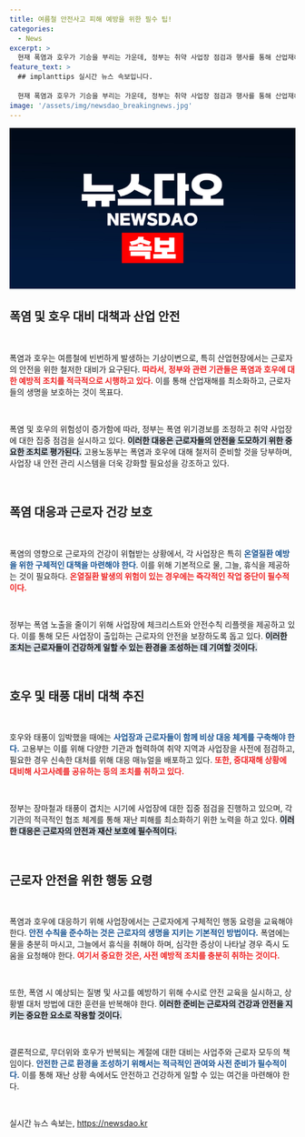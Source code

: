 ```yaml
---
title: 여름철 안전사고 피해 예방을 위한 필수 팁!
categories:
  - News
excerpt: >
  현재 폭염과 호우가 기승을 부리는 가운데, 정부는 취약 사업장 점검과 행사를 통해 산업재해 예방에 총력을 기울이고 있습니다. 특히 온열질환과 관련된 안전 수칙 준수를 강조하며, 인력과 자원을 총동원해 폭염 피해를 최소화하겠다는 계획입니다.
feature_text: >
  ## implanttips 실시간 뉴스 속보입니다.

  현재 폭염과 호우가 기승을 부리는 가운데, 정부는 취약 사업장 점검과 행사를 통해 산업재해 예방에 총력을 기울이고 있습니다. 특히 온열질환과 관련된 안전 수칙 준수를 강조하며, 인력과 자원을 총동원해 폭염 피해를 최소화하겠다는 계획입니다.
image: '/assets/img/newsdao_breakingnews.jpg'
---
```


<p><img src="/assets/img/newsdao_breakingnews.jpg" alt="implanttips 속보" /></p>

<h2 data-ke-size="size26">폭염 및 호우 대비 대책과 산업 안전</h2>

<p data-ke-size="size16">&nbsp;</p>

<p>폭염과 호우는 여름철에 빈번하게 발생하는 기상이변으로, 특히 산업현장에서는 근로자의 안전을 위한 철저한 대비가 요구된다. <b><span style="color: #ee2323;">따라서, 정부와 관련 기관들은 폭염과 호우에 대한 예방적 조치를 적극적으로 시행하고 있다.</span></b> 이를 통해 산업재해를 최소화하고, 근로자들의 생명을 보호하는 것이 목표다. </p>

<p data-ke-size="size16">&nbsp;</p>

<p>폭염 및 호우의 위험성이 증가함에 따라, 정부는 폭염 위기경보를 조정하고 취약 사업장에 대한 집중 점검을 실시하고 있다. <b><span style="background-color: #21538527;">이러한 대응은 근로자들의 안전을 도모하기 위한 중요한 조치로 평가된다.</span></b> 고용노동부는 폭염과 호우에 대해 철저히 준비할 것을 당부하며, 사업장 내 안전 관리 시스템을 더욱 강화할 필요성을 강조하고 있다.</p>

<p data-ke-size="size16">&nbsp;</p>

<h2 data-ke-size="size26">폭염 대응과 근로자 건강 보호</h2>

<p data-ke-size="size16">&nbsp;</p>

<p>폭염의 영향으로 근로자의 건강이 위협받는 상황에서, 각 사업장은 특히 <b><span style="color: #1a5490;">온열질환 예방을 위한 구체적인 대책을 마련해야 한다</span></b>. 이를 위해 기본적으로 물, 그늘, 휴식을 제공하는 것이 필요하다. <b><span style="color: #ee2323;">온열질환 발생의 위험이 있는 경우에는 즉각적인 작업 중단이 필수적이다.</span></b> </p>

<p data-ke-size="size16">&nbsp;</p>

<p>정부는 폭염 노출을 줄이기 위해 사업장에 체크리스트와 안전수칙 리플렛을 제공하고 있다. 이를 통해 모든 사업장이 출입하는 근로자의 안전을 보장하도록 돕고 있다. <b><span style="background-color: #21538527;">이러한 조치는 근로자들이 건강하게 일할 수 있는 환경을 조성하는 데 기여할 것이다.</span></b> </p>

<p data-ke-size="size16">&nbsp;</p>

<h2 data-ke-size="size26">호우 및 태풍 대비 대책 추진</h2>

<p data-ke-size="size16">&nbsp;</p>

<p>호우와 태풍이 임박했을 때에는 <b><span style="color: #1a5490;">사업장과 근로자들이 함께 비상 대응 체계를 구축해야 한다.</span></b> 고용부는 이를 위해 다양한 기관과 협력하여 취약 지역과 사업장을 사전에 점검하고, 필요한 경우 신속한 대처를 위해 대응 매뉴얼을 배포하고 있다. <b><span style="color: #ee2323;">또한, 중대재해 상황에 대비해 사고사례를 공유하는 등의 조치를 취하고 있다.</span></b> </p>

<p data-ke-size="size16">&nbsp;</p>

<p>정부는 장마철과 태풍이 겹치는 시기에 사업장에 대한 집중 점검을 진행하고 있으며, 각 기관의 적극적인 협조 체계를 통해 재난 피해를 최소화하기 위한 노력을 하고 있다. <b><span style="background-color: #21538527;">이러한 대응은 근로자의 안전과 재산 보호에 필수적이다.</span></b> </p>

<p data-ke-size="size16">&nbsp;</p>

<h2 data-ke-size="size26">근로자 안전을 위한 행동 요령</h2>

<p data-ke-size="size16">&nbsp;</p>

<p>폭염과 호우에 대응하기 위해 사업장에서는 근로자에게 구체적인 행동 요령을 교육해야 한다. <b><span style="color: #1a5490;">안전 수칙을 준수하는 것은 근로자의 생명을 지키는 기본적인 방법이다.</span></b> 폭염에는 물을 충분히 마시고, 그늘에서 휴식을 취해야 하며, 심각한 증상이 나타날 경우 즉시 도움을 요청해야 한다. <b><span style="color: #ee2323;">여기서 중요한 것은, 사전 예방적 조치를 충분히 취하는 것이다.</span></b> </p>

<p data-ke-size="size16">&nbsp;</p>

<p>또한, 폭염 시 예상되는 질병 및 사고를 예방하기 위해 수시로 안전 교육을 실시하고, 상황별 대처 방법에 대한 훈련을 반복해야 한다. <b><span style="background-color: #21538527;">이러한 준비는 근로자의 건강과 안전을 지키는 중요한 요소로 작용할 것이다.</span></b> </p>

<p data-ke-size="size16">&nbsp;</p>

<p>결론적으로, 무더위와 호우가 반복되는 계절에 대한 대비는 사업주와 근로자 모두의 책임이다. <b><span style="color: #1a5490;">안전한 근로 환경을 조성하기 위해서는 적극적인 관여와 사전 준비가 필수적이다.</span></b> 이를 통해 재난 상황 속에서도 안전하고 건강하게 일할 수 있는 여건을 마련해야 한다. </p>

<p data-ke-size="size16">&nbsp;</p>
실시간 뉴스 속보는, <a href="https://newsdao.kr" rel="dofollow">https://newsdao.kr</a>


